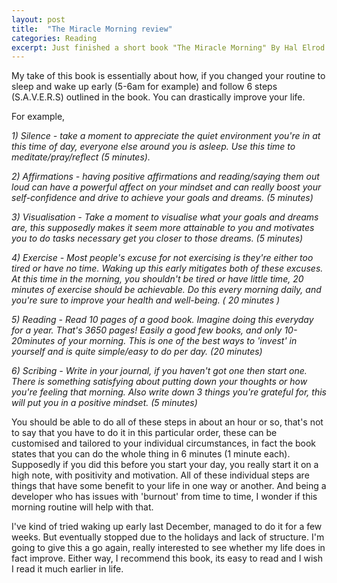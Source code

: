 ```yaml
---
layout: post
title:  "The Miracle Morning review"
categories: Reading
excerpt: Just finished a short book "The Miracle Morning" By Hal Elrod.
---
```


My take of this book is essentially about how, if you changed your routine to sleep and wake up early (5-6am for example) and follow 6 steps (S.A.V.E.R.S) outlined in the book. You can drastically improve your life.

For example,

_1) Silence - take a moment to appreciate the quiet environment you're in at this time of day, everyone else around you is asleep. Use this time to meditate/pray/reflect (5 minutes)._

_2) Affirmations - having positive affirmations and reading/saying them out loud can have a powerful affect on your mindset and can really boost your self-confidence and drive to achieve your goals and dreams. (5 minutes)_

_3) Visualisation - Take a moment to visualise what your goals and dreams are, this supposedly makes it seem more attainable to you and motivates you to do tasks necessary get you closer to those dreams. (5 minutes)_

_4) Exercise - Most people's excuse for not exercising is they're either too tired or have no time. Waking up this early mitigates both of these excuses. At this time in the morning, you shouldn't be tired or have little time, 20 minutes of exercise should be achievable. Do this every morning daily, and you're sure to improve your health and well-being. ( 20 minutes )_

_5) Reading - Read 10 pages of a good book. Imagine doing this everyday for a year. That's 3650 pages! Easily a good few books, and only 10-20minutes of your morning. This is one of the best ways to 'invest' in yourself and is quite simple/easy to do per day. (20 minutes)_

_6) Scribing - Write in your journal, if you haven't got one then start one. There is something satisfying about putting down your thoughts or how you're feeling that morning. Also write down 3 things you're grateful for, this will put you in a positive mindset. (5 minutes)_

You should be able to do all of these steps in about an hour or so, that's not to say that you have to do it in this particular order, these can be customised and tailored to your individual circumstances, in fact the book states that you can do the whole thing in 6 minutes (1 minute each). Supposedly if you did this before you start your day, you really start it on a high note, with positivity and motivation. All of these individual steps are things that have some benefit to your life in one way or another. And being a developer who has issues with 'burnout' from time to time, I wonder if this morning routine will help with that.

I've kind of tried waking up early last December, managed to do it for a few weeks. But eventually stopped due to the holidays and lack of structure. I'm going to give this a go again, really interested to see whether my life does in fact improve. Either way, I recommend this book, its easy to read and I wish I read it much earlier in life.
